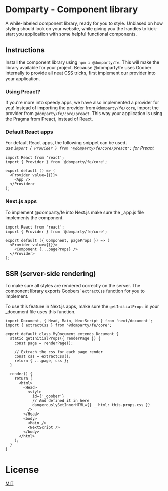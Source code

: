 # Domparty - Component library

A while-labeled component library, ready for you to style. Unbiased on how styling should look on your
website, while giving you the handles to kick-start you application with some helpful functional components.

## Instructions

Install the component library using `npm i @domparty/fe`. This will make the library available for your project.
Because @domparty/fe uses Goober internally to provide all neat CSS tricks, first implement our provider into your application.

### Using Preact?

If you're more into speedy apps, we have also implemented a provider for you! Instead of importing the provider from `@domparty/fe/core`,
import the provider from `@domparty/fe/core/preact`. This way your application is using the Pragma from Preact, instead of React.

### Default React apps

For default React apps, the following snippet can be used.  
_use `import { Provider } from '@domparty/fe/core/preact';` for Preact_

```
import React from 'react';
import { Provider } from '@domparty/fe/core';

export default () => (
  <Provider value={{}}>
    <App />
  </Provider>
);

```

### Next.js apps

To implement @domparty/fe into Next.js make sure the \_app.js file implements the <Provider /> component.

```
import React from 'react';
import { Provider } from '@domparty/fe/core';

export default ({ Component, pageProps }) => (
  <Provider value={{}}>
    <Component {...pageProps} />
  </Provider>
);
```

## SSR (server-side rendering)

To make sure all styles are rendered correctly on the server. The component library exports Goobers' `extractCss` function for you to implement.

To use this feature in Next.js apps, make sure the `getInitialProps` in your \_document file uses this function.

```
import Document, { Head, Main, NextScript } from 'next/document';
import { extractCss } from '@domparty/fe/core';

export default class MyDocument extends Document {
  static getInitialProps({ renderPage }) {
    const page = renderPage();

    // Extrach the css for each page render
    const css = extractCss();
    return { ...page, css };
  }

  render() {
    return (
      <html>
        <Head>
          <style
            id={'_goober'}
            // And defined it in here
            dangerouslySetInnerHTML={{ __html: this.props.css }}
          />
        </Head>
        <body>
          <Main />
          <NextScript />
        </body>
      </html>
    );
  }
}
```

# License

[MIT](https://oss.ninja/mit/domparty/)
